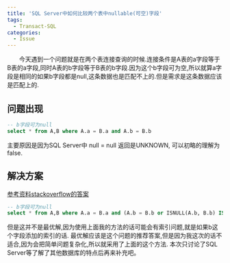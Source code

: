 ```yaml
---
title: 'SQL Server中如何比较两个表中nullable(可空)字段'
tags:
  - Transact-SQL
categories:
  - Issue
---
```

&emsp;&emsp;今天遇到一个问题就是在两个表连接查询的时候.连接条件是A表的a字段等于B表的a字段,同时A表的b字段等于B表的b字段.因为这个b字段可为空,所以就算a字段是相同的如果b字段都是null,这条数据也是匹配不上的.但是需求是这条数据应该是匹配上的.


## 问题出现

```sql  
-- b字段可为null
select * from A,B where A.a = B.a and A.b = B.b
```
主要原因是因为SQL Server中 null = null 返回是UNKNOWN, 可以初略的理解为false.

## 解决方案
[参考资料stackoverflow的答案](https://stackoverflow.com/questions/1075142/how-to-compare-values-which-may-both-be-null-in-t-sql)
```sql  
-- b字段可为null
select * from A,B where A.a = B.a and (A.b = B.b or ISNULL(A.b, B.b) IS NULL)
```

但是这并不是最优解,因为使用上面我的方法的话可能会有索引问题,就是如果b这个字段添加的索引的话.
最优解应该是这个问题的推荐答案,但是因为我这次的话不适合,因为会把简单问题复杂化,所以就采用了上面的这个方法.
本次只讨论了SQL Server等了解了其他数据库的特点后再来补充吧。

